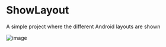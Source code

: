 # ShowLayout
A simple project where the different Android layouts are shown

![image](https://user-images.githubusercontent.com/61621806/192508103-e69585c7-407e-488c-8ae0-108f2d8c3032.png)
